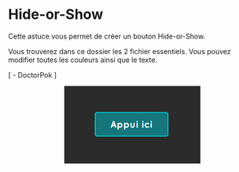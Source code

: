 # Hide-or-Show

Cette astuce vous permet de créer un bouton Hide-or-Show.

Vous trouverez dans ce dossier les 2 fichier essentiels. Vous pouvez modifier toutes les couleurs ainsi que le texte.

[ - DoctorPok ]

<div align="center">
  <img src="https://github.com/DoctorPok42/Astuces-Web/blob/main/IMG/Hide-or-Show.PNG">
</div>

